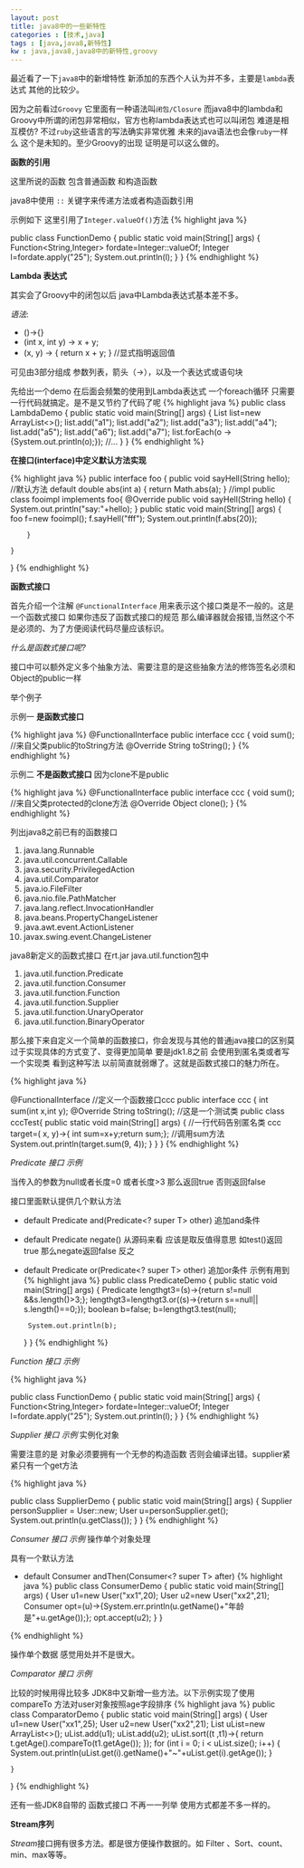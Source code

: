 ```yaml
---
layout: post
title: java8中的一些新特性
categories : [技术,java]
tags : [java,java8,新特性]
kw : java,java8,java8中的新特性,groovy 
---
```



最近看了一下`java8`中的新增特性 新添加的东西个人认为并不多，主要是`lambda`表达式 其他的比较少。

因为之前看过`Groovy` 它里面有一种语法叫`闭包/Closure` 而java8中的lambda和Groovy中所谓的闭包非常相似，官方也称lambda表达式也可以叫闭包 难道是相互模仿? 不过`ruby`这些语言的写法确实非常优雅 未来的java语法也会像`ruby`一样么 这个是未知的。至少Groovy的出现 证明是可以这么做的。

**函数的引用**

这里所说的函数 包含普通函数 和构造函数

java8中使用 `::` 关键字来传递方法或者构造函数引用

  示例如下  这里引用了`Integer.valueOf()`方法
{% highlight java %}

public class FunctionDemo {
	public static void main(String[] args) {
		Function<String,Integer> fordate=Integer::valueOf;
		Integer l=fordate.apply("25");
		System.out.println(l);
	}
}
{% endhighlight %}

**Lambda 表达式**
 
其实会了Groovy中的闭包以后 java中Lambda表达式基本差不多。

*语法*:
- 	()->{}
- 	(int x, int y) -> x + y;
- 	(x, y) -> { return x + y; } //显式指明返回值

可见由3部分组成 参数列表，箭头（->），以及一个表达式或语句块

先给出一个demo 在后面会频繁的使用到Lambda表达式 一个foreach循环 只需要一行代码就搞定。是不是又节约了代码了呢
{% highlight java %}
public class LambdaDemo {
	public static void main(String[] args) {
		List<String> list=new ArrayList<>();
		list.add("a1");
		list.add("a2");
		list.add("a3");
		list.add("a4");
		list.add("a5");
		list.add("a6");
		list.add("a7");
		list.forEach(o -> {System.out.println(o);});
		//...
	}
}
{% endhighlight %}

**在接口(interface)中定义默认方法实现**

{% highlight java %}
public interface foo {
	public void sayHell(String hello);
	//默认方法
	default double abs(int a) {
        return Math.abs(a);
    }
	//impl
	public class fooimpl implements foo{
		@Override
		public void sayHell(String hello) {
			System.out.println("say:"+hello);
		}
		public static void main(String[] args) {
			foo f=new fooimpl();
			f.sayHell("fff");
			System.out.println(f.abs(20));

		}
		
	}
}
{% endhighlight %}

**函数式接口**

首先介绍一个注解 `@FunctionalInterface` 用来表示这个接口类是不一般的。这是一个函数式接口 如果你违反了函数式接口的规范 那么编译器就会报错,当然这个不是必须的、为了方便阅读代码尽量应该标识。

*什么是函数式接口呢?*
 
 接口中可以额外定义多个抽象方法、需要注意的是这些抽象方法的修饰签名必须和Object的public一样

举个例子

示例一 **是函数式接口**

{% highlight java %}
	@FunctionalInterface
	public interface ccc {
		void sum();
		//来自父类public的toString方法
		@Override
		String toString();
	}
{% endhighlight %}

示例二 **不是函数式接口** 因为clone不是public 

{% highlight java %}
	@FunctionalInterface
	public interface ccc {
		void sum();
		//来自父类protected的clone方法
		@Override
		Object clone();
	}
{% endhighlight %}

列出java8之前已有的函数接口

1. java.lang.Runnable
2. java.util.concurrent.Callable
3. java.security.PrivilegedAction
4. java.util.Comparator 
5. java.io.FileFilter
6. java.nio.file.PathMatcher
7. java.lang.reflect.InvocationHandler 
8. java.beans.PropertyChangeListener
9. java.awt.event.ActionListener
10. javax.swing.event.ChangeListener

java8新定义的函数式接口 在rt.jar  java.util.function包中

1. java.util.function.Predicate
2. java.util.function.Consumer 
3. java.util.function.Function
4. java.util.function.Supplier
5. java.util.function.UnaryOperator 
6. java.util.function.BinaryOperator 

那么接下来自定义一个简单的函数接口，你会发现与其他的普通java接口的区别莫过于实现具体的方式变了、变得更加简单 要是jdk1.8之前 会使用到匿名类或者写一个实现类 看到这种写法 以前简直就弱爆了。这就是函数式接口的魅力所在。

{% highlight java %}

@FunctionalInterface
//定义一个函数接口ccc
public interface ccc {
	int sum(int x,int y);
	@Override
	String toString();
	//这是一个测试类
	public class cccTest{
		public static void main(String[] args) {
			//一行代码告别匿名类
			ccc target=( x, y)->{ int sum=x+y;return sum;};
			//调用sum方法
			System.out.println(target.sum(9, 4));
		}
	}
}
{% endhighlight %}

 *Predicate 接口 示例* 

当传入的参数为null或者长度=0 或者长度>3 那么返回true 否则返回false

接口里面默认提供几个默认方法

- default Predicate<T> and(Predicate<? super T> other)   追加and条件
-  default Predicate<T> negate()                         从源码来看 应该是取反值得意思 如test()返回true 那么negate返回false 反之
-  default Predicate<T> or(Predicate<? super T> other)   追加or条件 示例有用到
{% highlight java %}
public class PredicateDemo {
	public static void main(String[] args) {
		Predicate<String> lengthgt3=(s)->{return s!=null &&s.length()>3;};
		lengthgt3=lengthgt3.or((s)->{return s==null|| s.length()==0;});
		boolean b=false;
		b=lengthgt3.test(null);
		
		System.out.println(b);
	}
}
{% endhighlight %}



 *Function  接口 示例* 

{% highlight java %}

public class FunctionDemo {
	public static void main(String[] args) {
		Function<String,Integer> fordate=Integer::valueOf;
		Integer l=fordate.apply("25");
		System.out.println(l);
	}
}
{% endhighlight %}

 *Supplier   接口 示例* 实例化对象 

需要注意的是 对象必须要拥有一个无参的构造函数 否则会编译出错。supplier紧紧只有一个get方法
 
{% highlight java %}

public class SupplierDemo {
	public static void main(String[] args) {
		Supplier<User> personSupplier = User::new;
		User u=personSupplier.get();
		System.out.println(u.getClass());
	}
}
{% endhighlight %}



*Consumer   接口 示例* 操作单个对象处理

具有一个默认方法
- default Consumer<T> andThen(Consumer<? super T> after) 
{% highlight java %}
public class ConsumerDemo {
	public static void main(String[] args) {
		User u1=new User("xx1",20);
		User u2=new User("xx2",21);
		Consumer<User> opt=(u)->{System.err.println(u.getName()+"年龄是"+u.getAge());};
		opt.accept(u2);
	}
}

{% endhighlight %}



操作单个数据 感觉用处并不是很大。

*Comparator   接口 示例* 

 比较的时候用得比较多 JDK8中又新增一些方法。以下示例实现了使用compareTo 方法对user对象按照age字段排序
{% highlight java %}
public class ComparatorDemo {
	public static void main(String[] args) {
		User u1=new User("xx1",25);
		User u2=new User("xx2",21);
		List<User> uList=new ArrayList<>();
		uList.add(u1);
		uList.add(u2);
		uList.sort((t ,t1)->{
			return t.getAge().compareTo(t1.getAge());
		});
		for (int i = 0; i < uList.size(); i++) {
			System.out.println(uList.get(i).getName()+"~"+uList.get(i).getAge());
		}
	
	}
}
{% endhighlight %}

还有一些JDK8自带的 函数式接口 不再一一列举 使用方式都差不多一样的。

**Stream序列**

*Stream*接口拥有很多方法。都是很方便操作数据的。如 Filter 、Sort、count、min、max等等。

